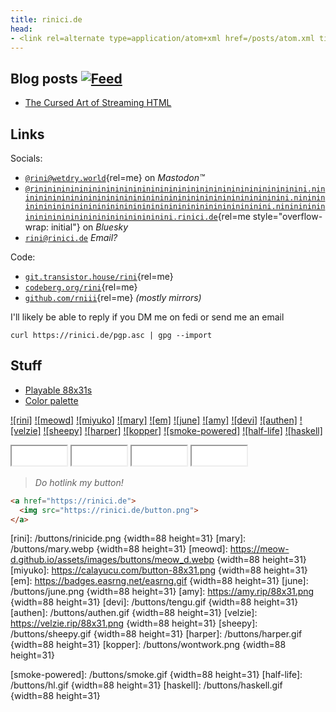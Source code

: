 ```yaml
---
title: rinici.de
head:
- <link rel=alternate type=application/atom+xml href=/posts/atom.xml title="Blog posts">
---
```


## Blog posts [![Feed]](/posts/atom.xml)

- [The Cursed Art of Streaming HTML](/posts/streaming-html)

[feed]: /rss.gif "Atom feed"

## Links

Socials:

- [`@rini@wetdry.world`](https://wetdry.world/@rini){rel=me} on *Mastodon™*
- [`@rinininininininininininininininininininininininininininininini.ninininininininininininininininininininininininininininininini.ninininininininininininininininininininininininininininininini.nininininininininininininininininininininini.rinici.de`](https://bsky.app/profile/did:plc:6vaaehzuar7sx5qlxcnh6r7j){rel=me style="overflow-wrap: initial"} on *Bluesky*
- [`rini@rinici.de`](mailto:rini%40rinici.de) *Email?*

Code:

- [`git.transistor.house/rini`](https://git.transistor.house/rini){rel=me}
- [`codeberg.org/rini`](https://codeberg.org/rini){rel=me}
- [`github.com/rniii`](https://github.com/rniii){rel=me} *(mostly mirrors)*

I'll likely be able to reply if you DM me on fedi or send me an email

    curl https://rinici.de/pgp.asc | gpg --import

## Stuff

- [Playable 88x31s](/buttons)
- [Color palette](/colors)

[![rini]](https://rinici.de/)
[![meowd]](https://meow-d.github.io/)
[![miyuko]](https://calayucu.com/)
[![mary]](https://mary.my.id/)
[![em]](https://easrng.net/)
[![june]](https://girlboss.ceo/)
[![amy]](https://amy.rip/)
[![devi]](https://tengu.space/)
[![authen]](https://authenyo.xyz/)
[![velzie]](https://velzie.rip/)
[![sheepy]](https://sheepy.moe/)
[![harper]](https://blueb.pages.gay/)
[![kopper]](https://w.on-t.work/)
[![smoke-powered]](https://smokepowered.com/)
[![half-life]](steam://launch/70)
[![haskell]](https://book.realworldhaskell.org/read/getting-started.html)
<iframe src="/buttons/snake" width=88 height=31></iframe>
<iframe src="/buttons/flappy" width=88 height=31></iframe>
<iframe src="/buttons/dvd" width=88 height=31></iframe>
<iframe src="/buttons/sand" width=88 height=31></iframe>

> *Do hotlink my button!*

```html
<a href="https://rinici.de">
  <img src="https://rinici.de/button.png">
</a>
```

[rini]:     /buttons/rinicide.png {width=88 height=31}
[mary]:     /buttons/mary.webp {width=88 height=31}
[meowd]:    https://meow-d.github.io/assets/images/buttons/meow_d.webp {width=88 height=31}
[miyuko]:   https://calayucu.com/button-88x31.png {width=88 height=31}
[em]:       https://badges.easrng.net/easrng.gif {width=88 height=31}
[june]:     /buttons/june.png {width=88 height=31}
[amy]:      https://amy.rip/88x31.png {width=88 height=31}
[devi]:     /buttons/tengu.gif {width=88 height=31}
[authen]:   /buttons/authen.gif {width=88 height=31}
[velzie]:   https://velzie.rip/88x31.png {width=88 height=31}
[sheepy]:   /buttons/sheepy.gif {width=88 height=31}
[harper]:   /buttons/harper.gif {width=88 height=31}
[kopper]:   /buttons/wontwork.png {width=88 height=31}

[smoke-powered]:  /buttons/smoke.gif {width=88 height=31}
[half-life]:      /buttons/hl.gif {width=88 height=31}
[haskell]:        /buttons/haskell.gif {width=88 height=31}

